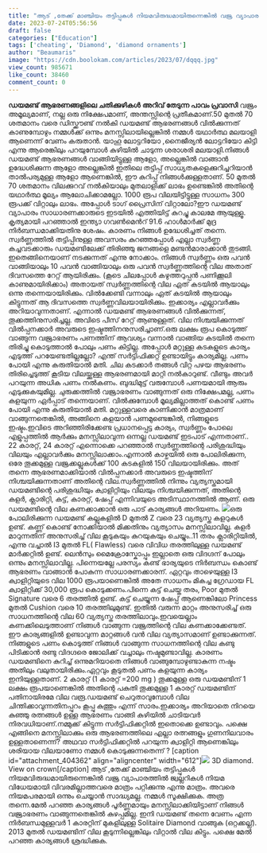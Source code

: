 ```yaml
---
title: "ആട് ,തേക്ക് മാഞ്ചിയം തട്ടിപ്പുകൾ നിയമവിരുദ്ധമായിരുന്നെങ്കിൽ വജ്ര വ്യാപാരത്തിൽ ജ്വല്ലറികൾ നിയമ വിധേയമായി വിവരമില്ലാത്തവരെ മാത്രം പറ്റിക്കുന്നു"
date: 2023-07-24T05:56:56
draft: false
categories: ["Education"]
tags: ['cheating', 'Diamond', 'diamond ornaments']
author: "Beaumaris"
image: "https://cdn.boolokam.com/articles/2023/07/dqqq.jpg"
view_count: 985671
like_count: 38460
comment_count: 0
---
```


**ഡയമണ്ട് ആഭരണങ്ങളിലെ ചതിക്കുഴികൾ** **അറിവ് തേടുന്ന പാവം പ്രവാസി** വജ്രം അമൂല്യമാണ്, നല്ല ഒരു നിക്ഷേപമാണ്, അന്തസ്സിന്റെ പ്രതീകമാണ്.50 മുതൽ 70 ശതമാനം വരെ ഡിസ്ക്കൗണ്ട് നൽകി ഡയമണ്ട് ആഭരണങ്ങൾ വിൽക്കുന്നത് കാണുമ്പോഴും നമ്മൾക്ക് ഒന്നും മനസ്സിലായില്ലെങ്കിൽ നമ്മൾ യഥാർത്ഥ മലയാളി ആണെന്ന് വേണം കരുതാൻ. യാഹൂ ലോട്ടറിയോ ,നൈജീര്യൻ ലോട്ടറിയോ കിട്ടി എന്നു ആരെങ്കിലും പറയുമ്പോൾ കുഴിയിൽ ചാടുന്ന ശരാശരി മലയാളി.നിങ്ങൾ ഡയമണ്ട് ആഭരണങ്ങൾ വാങ്ങിയിട്ടുള്ള ആളോ, അല്ലെങ്കിൽ വാങ്ങാൻ ഉദ്ധേശിക്കുന്ന ആളോ അല്ലെങ്കിൽ ഇതിലെ തട്ടിപ്പ് സാധ്യതകളെക്കുറിച്ചറിയാൻ താൽപര്യമുള്ള ആളോ ആണെങ്കിൽ, ഈ കുറിപ്പ് നിങ്ങൾക്കുള്ളതാണ്. [](https://cdn.boolokam.com/articles/2023/07/dqqq.jpg)50 മുതൽ 70 ശതമാനം വിലക്കുറവ് നൽകിയാലും മുതലാളിക്ക് ലാഭം ഉണ്ടെങ്കിൽ അതിന്റെ യഥാർത്ഥ മൂല്യം ആലോചിക്കാമല്ലോ. 1000 രൂപ വിലയിട്ടിട്ടുള്ള സാധനം 300 രൂപക്ക് വിറ്റാലും ലാഭം. അപ്പോൾ ടാഗ് പ്രൈസിന് വിറ്റാലോ?ഈ ഡയമണ്ട് വ്യാപാരം സാധാരണക്കാരുടെ ഇടയിൽ എത്തിയിട്ട് കുറച്ചു കാലമേ ആയുള്ളൂ. കൃത്യമായി പറഞ്ഞാൽ ഇന്ത്യാ ഗവൺമെൻറ് 91.6 ഹാൾമാർക്ക് മുദ്ര നിർബന്ധമാക്കിയതിനു ശേഷം. കാരണം നിങ്ങൾ ഉദ്ധേശിച്ചത് തന്നെ. സ്വർണ്ണത്തിൽ തട്ടിപ്പിനുള്ള അവസരം കുറഞ്ഞപ്പോൾ എല്ലാ സ്വർണ്ണ കച്ചവടക്കാരും ഡയമണ്ടിലേക്ക് തിരിഞ്ഞു ജനങ്ങളെ മണ്ടൻമാരാക്കാൻ തുടങ്ങി. ഇതെങ്ങിനെയാണ് നടക്കുന്നത് എന്നു നോക്കാം. നിങ്ങൾ സ്വർണ്ണം ഒരു പവൻ വാങ്ങിയാലും 10 പവൻ വാങ്ങിയാലും ഒരു പവൻ സ്വർണ്ണത്തിന്റെ വില അതാത് ദിവസത്തെ റേറ്റ് ആയിരിക്കും. (കൂടെ ചിലപ്പോൾ കഴുത്തറുപ്പൻ പണിക്കൂലി കാണുമായിരിക്കാം) അതായത് സ്വർണ്ണത്തിന്റെ വില ഏത് കടയിൽ ആയാലും ഒന്നു തന്നെയായിരിക്കും. വിൽക്കേണ്ടി വന്നാലും ഏത് കടയിൽ ആയാലും കിട്ടുന്നത് ആ ദിവസത്തെ സ്വർണ്ണവിലയായിരിക്കും. ഇക്കാര്യം എല്ലാവർക്കും അറിയാവുന്നതാണ്. എന്നാൽ ഡയമണ്ട് ആഭരണങ്ങൾ വിൽക്കുന്നത്, തൂക്കത്തിനുസരിച്ചല്ല. അവിടെ പീസ് റേറ്റ് ആണുള്ളത്. വില നിശ്ചയിക്കുന്നത് വിൽപ്പനക്കാർ അവരുടെ ഇഷ്ടത്തിനനുസരിച്ചാണ്.ഒരു ലക്ഷം രൂപ കൊടുത്ത് വാങ്ങുന്ന വജ്രാഭരണം പണത്തിന് ആവശ്യം വന്നാൽ വാങ്ങിയ കടയിൽ തന്നെ തിരിച്ചു കൊടുത്താൽ പോലും പണം കിട്ടില്ല. അപ്പോൾ മറ്റുള്ള കടകളുടെ കാര്യം എടുത്ത് പറയേണ്ടതില്ലല്ലോ? എന്ത് സർട്ടിഫിക്കറ്റ് ഉണ്ടായിട്ടും കാര്യമില്ല. പണം പോയി എന്നു കരുതിയാൽ മതി. ചില കടക്കാർ തങ്ങൾ വിറ്റ പഴയ ആഭരണം തിരിച്ചെടുത്ത് കൂടിയ വിലയ്ക്കുള്ള ആഭരണമായി മാറ്റി നൽകാറുണ്ട്. വീണ്ടും അവർ പറയുന്ന അധിക പണം നൽകണം. ബുദ്ധിമുട്ട് വരുമ്പോൾ പണയമായി ആരും എടുക്കുകയുമില്ല. ചുരുക്കത്തിൽ വജ്രാഭരണം വാങ്ങുന്നത് ഒരു നിക്ഷേപമല്ല, പണം കളയുന്ന ഏർപ്പാട് തന്നെയാണ്. വിൽക്കുമ്പോൾ മൂല്യമില്ലാത്തത് കൊണ്ട് പണം പോയി എന്നു കരുതിയാൽ മതി. മറ്റുള്ളവരെ കാണിക്കാൻ മാത്രമാണ് വാങ്ങുന്നതെങ്കിൽ, അങ്ങിനെ കളയാൻ പണമുണ്ടെങ്കിൽ, നിങ്ങളുടെ ഇഷ്ടം.ഇവിടെ അറിഞ്ഞിരിക്കേണ്ട പ്രധാനപ്പെട്ട കാര്യം, സ്വർണ്ണം പോലെ എളുപ്പത്തിൽ ആർക്കും മനസ്സിലാവുന്ന ഒന്നല്ല ഡയമണ്ട് ഇടപാട് എന്നതാണ്.. 22 കാരറ്റ്, 24 കാരറ്റ് എന്നൊക്കെ പറഞ്ഞാൽ സ്വർണ്ണത്തിന്റെ പരിശുദ്ധിയും വിലയും എല്ലാവർക്കും മനസ്സിലാക്കാം.എന്നാൽ കാഴ്ചയിൽ ഒരു പോലിരിക്കുന്ന, ഒരേ തൂക്കമുള്ള വജ്രക്കല്ലുകൾക്ക് 100 കടകളിൽ 150 വിലയായിരിക്കും. അത് തന്നെ ആഭരണമാക്കിയാൽ വിൽപ്പനക്കാർ അവരുടെ ഇഷ്ടത്തിന് നിശ്ചയിക്കുന്നതാണ് അതിന്റെ വില.സ്വർണ്ണത്തിൽ നിന്നും വ്യത്യസ്തമായി ഡയമണ്ടിന്റെ പരിശുദ്ധിയും ക്വാളിറ്റിയും വിലയും നിശ്ചയിക്കുന്നത്, അതിന്റെ കളർ, ക്ലാരിറ്റി, കട്ട്, കാരറ്റ്, ഷേപ്പ് എന്നിവയുടെ അടിസ്ഥാനത്തിൽ ആണ്. ഒരു ഡയമണ്ടിന്റെ വില കണക്കാക്കാൻ ഒരു പാട് കാര്യങ്ങൾ അറിയണം. [![](https://cdn.boolokam.com/articles/2023/07/wfwg.jpeg)](https://cdn.boolokam.com/articles/2023/07/wfwg.jpeg)ഒരു പോലിരിക്കുന്ന ഡയമണ്ട് കല്ലുകളിൽ D മുതൽ Z വരെ 23 വ്യത്യസ്ത കളറുകൾ ഉണ്ട്. കണ്ണ് കൊണ്ട് നോക്കിയാൽ മിക്കതിനും വ്യത്യാസം മനസ്സിലാവില്ല. കളർ മാറുന്നതിന് അനുസരിച്ച് വില കൂടുകയും കുറയുകയും ചെയ്യും..11 തരം ക്ലാരിറ്റിയിൽ, എന്നു വച്ചാൽ I3 മുതൽ FL( Flawless) വരെ വിവിധ തരത്തിലുള്ള ഡയമണ്ട് മാർക്കറ്റിൽ ഉണ്ട്. ലെൻസും മൈക്രോസ്കോപ്പും ഇല്ലാതെ ഒരു വിദഗ്ദന് പോലും ഒന്നും മനസ്സിലാവില്ല. പിന്നെയല്ലേ പരസ്യം കണ്ട് ഭാര്യയുടെ നിർബന്ധം കൊണ്ട് ആഭരണം വാങ്ങാൻ പോകുന്ന സാധാരണക്കാരന്. ഏറ്റവും താഴെയുള്ള I3 ക്വാളിറ്റിയുടെ വില 1000 രൂപയാണെങ്കിൽ അതേ സാധനം മികച്ച ഗ്രേഡായ FL ക്വാളിറ്റിക്ക് 30,000 രൂപ കൊടുക്കണം.പിന്നെ കട്ട് ചെയ്ത തരം, Poor മുതൽ Signature വരെ 6 തരത്തിൽ ഉണ്ട്. കട്ട് ചെയ്യുന്ന ഷേപ്പ് ആണെങ്കിലോ Princess മുതൽ Cushion വരെ 10 തരത്തിലുമുണ്ട്. ഇതിൽ വരുന്ന മാറ്റം അനുസരിച്ച് ഒരു സാധനത്തിന്റെ വില 60 വ്യത്യസ്ത തരത്തിലാവും.ഇവയെല്ലാം കണക്കിലെടുത്താണ് നിങ്ങൾ വാങ്ങുന്ന വജ്രത്തിന്റെ വില കണക്കാക്കേണ്ടത്. ഈ കാര്യങ്ങളിൽ ഉണ്ടാവുന്ന മാറ്റങ്ങൾ വൻ വില വ്യത്യാസമാണ് ഉണ്ടാക്കുന്നത്. നിങ്ങളുടെ പണം കൊടുത്ത് നിങ്ങൾ വാങ്ങുന്ന സാധനത്തിന്റെ വില കണ്ടു പിടിക്കാൻ രണ്ടു വിദഗ്ദരെ ജോലിക്ക് വച്ചാലും നഷ്ടമുണ്ടാവില്ല. കാരണം ഡയമണ്ടിനെ കുറിച്ച് ഒന്നുമറിയാതെ നിങ്ങൾ വാങ്ങുമ്പോഴുണ്ടാകുന്ന നഷ്ടം അതിലും വലുതായിരിക്കും.ഏറ്റവും കൂടുതൽ പണം കളയുന്ന കാര്യം ഇനിയുള്ളതാണ്. 2 കാരറ്റ് (1 കാരറ്റ് =200 mg ) തൂക്കമുള്ള ഒരു ഡയമണ്ടിന് 1 ലക്ഷം രൂപയാണെങ്കിൽ അതിന്റെ പകുതി തൂക്കമുള്ള 1 കാരറ്റ് ഡയമണ്ടിന് പതിനായിരമേ വില വരൂ.ഡയമണ്ട് ചെറുതാവുമ്പോൾ വില ചിന്തിക്കാവുന്നതിനപ്പുറം കൂപ്പു കുത്തും എന്ന് സാരം.ഇക്കാര്യം അറിയാതെ നിറയെ കുഞ്ഞു രത്നങ്ങൾ ഉള്ള ആഭരണം വാങ്ങി കുഴിയിൽ ചാടിയവർ നിരവധിയാണ്.നമ്മുക്ക് കിട്ടുന്ന സർട്ടിഫിക്കറ്റിൽ ഇതൊക്കെ ഉണ്ടാവും. പക്ഷെ എങ്ങിനെ മനസ്സിലാക്കും ഒരു ആഭരണത്തിലെ എല്ലാ രത്നങ്ങളും ഗുണനിലവാരം ഉള്ളതാണെന്ന്? അഥവാ സർട്ടിഫിക്കറ്റിൽ പറയുന്ന ക്വാളിറ്റി ആണെങ്കിലും ശരിയായ വിലയാണോ നമ്മൾ കൊടുക്കുന്നതെന്ന് ? [caption id="attachment_404362" align="aligncenter" width="612"][![](https://cdn.boolokam.com/articles/2023/07/ddqqq.jpg)](https://cdn.boolokam.com/articles/2023/07/ddqqq.jpg) 3D diamond. View on crown[/caption] ആട് ,തേക്ക് മാഞ്ചിയം തട്ടിപ്പുകൾ നിയമവിരുദ്ധമായിരുന്നെങ്കിൽ വജ്ര വ്യാപാരത്തിൽ ജ്വല്ലറികൾ നിയമ വിധേയമായി വിവരമില്ലാത്തവരെ മാത്രം പറ്റിക്കുന്നു എന്നു മാത്രം. അവരെ നിയമപരമായി ഒന്നും ചെയ്യാൻ സാദ്ധ്യമല്ല. നമ്മൾ സൂക്ഷിക്കുക. അത്ര തന്നെ.മേൽ പറഞ്ഞ കാര്യങ്ങൾ പൂർണ്ണമായും മനസ്സിലാക്കിയിട്ടാണ് നിങ്ങൾ വജ്രാഭരണം വാങ്ങുന്നതെങ്കിൽ കുഴപ്പമില്ല. ഇനി ഡയമണ്ട് തന്നെ വേണം എന്ന നിർബന്ധമുള്ളവർ 1 കാരറ്റിന് മുകളിലുള്ള Solitaire Diamond വാങ്ങുക (ഒറ്റക്കല്ല്). 2013 മുതൽ ഡയമണ്ടിന് വില കൂടുന്നില്ലെങ്കിലും വിറ്റാൽ വില കിട്ടും. പക്ഷെ മേൽ പറഞ്ഞ കാര്യങ്ങൾ ശ്രദ്ധിക്കുക.

